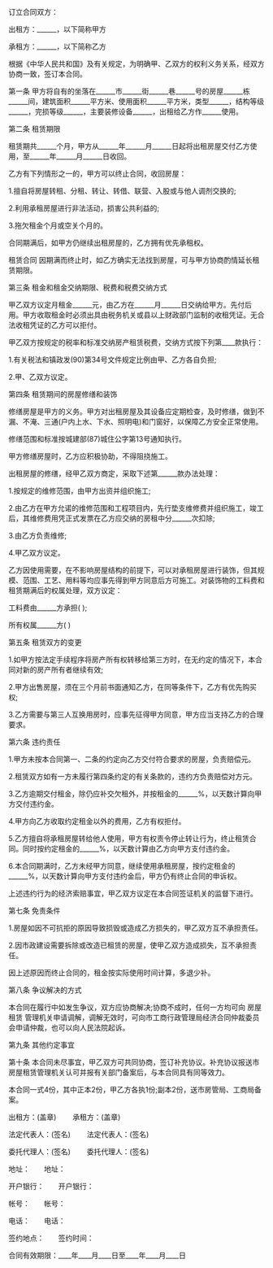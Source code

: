 
 


订立合同双方：


出租方：______，以下简称甲方


承租方：______，以下简称乙方


根据《中华人民共和国》及有关规定，为明确甲、乙双方的权利义务关系，经双方协商一致，签订本合同。


第一条 甲方将自有的坐落在______市______街______巷______号的房屋______栋______间，建筑面积______平方米、使用面积______平方米，类型______，结构等级______，完损等级______，主要装修设备______，出租给乙方作______使用。


第二条 租赁期限


租赁期共______个月，甲方从______年______月______日起将出租房屋交付乙方使用，至______年______月______日收回。


乙方有下列情形之一的，甲方可以终止合同，收回房屋：


1.擅自将房屋转租、分租、转让、转借、联营、入股或与他人调剂交换的;


2.利用承租房屋进行非法活动，损害公共利益的;


3.拖欠租金个月或空关个月的。


合同期满后，如甲方仍继续出租房屋的，乙方拥有优先承租权。



租赁合同
因期满而终止时，如乙方确实无法找到房屋，可与甲方协商酌情延长租赁期限。


第三条 租金和租金交纳期限、税费和税费交纳方式


甲乙双方议定月租金______元，由乙方在______月______日交纳给甲方。先付后用。甲方收取租金时必须出具由税务机关或县以上财政部门监制的收租凭证。无合法收租凭证的乙方可以拒付。


甲乙双方按规定的税率和标准交纳房产租赁税费，交纳方式按下列第____款执行：


1.有关税法和镇政发(90)第34号文件规定比例由甲、乙方各自负担;


2.甲、乙双方议定。


第四条 租赁期间的房屋修缮和装饰


修缮房屋是甲方的义务。甲方对出租房屋及其设备应定期检查，及时修缮，做到不漏、不淹、三通(户内上水、下水、照明电)和门窗好，以保障乙方安全正常使用。


修缮范围和标准按城建部(87)城住公字第13号通知执行。


甲方修缮房屋时，乙方应积极协助，不得阻挠施工。


出租房屋的修缮，经甲乙双方商定，采取下述第______款办法处理：


1.按规定的维修范围，由甲方出资并组织施工;


2.由乙方在甲方允诺的维修范围和工程项目内，先行垫支维修费并组织施工，竣工后，其维修费用凭正式发票在乙方应交纳的房租中分______次扣除;


3.由乙方负责维修;


4.甲乙双方议定。


乙方因使用需要，在不影响房屋结构的前提下，可以对承租房屋进行装饰，但其规模、范围、工艺、用料等均应事先得到甲方同意后方可施工。对装饰物的工料费和租赁期满后的权属处理，双方议定：


工料费由______方承担( );


所有权属______方( )


第五条 租赁双方的变更


1.如甲方按法定手续程序将房产所有权转移给第三方时，在无约定的情况下，本合同对新的房产所有者继续有效;


2.甲方出售房屋，须在三个月前书面通知乙方，在同等条件下，乙方有优先购买权;


3.乙方需要与第三人互换用房时，应事先征得甲方同意，甲方应当支持乙方的合理要求。


第六条 违约责任


1.甲方未按本合同第一、二条的约定向乙方交付符合要求的房屋，负责赔偿元。


2.租赁双方如有一方未履行第四条约定的有关条款的，违约方负责赔偿对方元。


3.乙方逾期交付租金，除仍应补交欠租外，并按租金的______%，以天数计算向甲方交付违约金。


4.甲方向乙方收取约定租金以外的费用，乙方有权拒付。


5.乙方擅自将承租房屋转给他人使用，甲方有权责令停止转让行为，终止租赁合同。同时按约定租金的______%，以天数计算由乙方向甲方支付违约金。


6.本合同期满时，乙方未经甲方同意，继续使用承租房屋，按约定租金的______%，以天数计算向甲方支付违约金后，甲方仍有终止合同的申诉权。


上述违约行为的经济索赔事宜，甲乙双方议定在本合同签证机关的监督下进行。


第七条 免责条件


1.房屋如因不可抗拒的原因导致损毁或造成乙方损失的，甲乙双方互不承担责任。


2.因市政建设需要拆除或改造已租赁的房屋，使甲乙双方造成损失，互不承担责任。


因上述原因而终止合同的，租金按实际使用时间计算，多退少补。


第八条 争议解决的方式


本合同在履行中如发生争议，双方应协商解决;协商不成时，任何一方均可向
房屋租赁
管理机关申请调解，调解无效时，可向市工商行政管理局经济合同仲裁委员会申请仲裁，也可以向人民法院起诉。


第九条 其他约定事宜


第十条 本合同未尽事宜，甲乙双方可共同协商，签订补充协议。补充协议报送市房屋租赁管理机关认可并报有关部门备案后，与本合同具有同等效力。


本合同一式4份，其中正本2份，甲乙方各执1份;副本2份，送市房管局、工商局备案。


出租方：(盖章) 　　承租方：(盖章)


法定代表人：(签名) 　　法定代表人：(签名)


委托代理人：(签名) 　　委托代理人：(签名)


地址：　　地址：


开户银行：　　开户银行：


帐号：　　帐号：


电话：　　电话：


签约地点：　　签约时间：


合同有效期限：____年____月____日至____年____月____日
 


 

 
 
 
 
 
  


  
 

  


  


  
 
 
 
 

